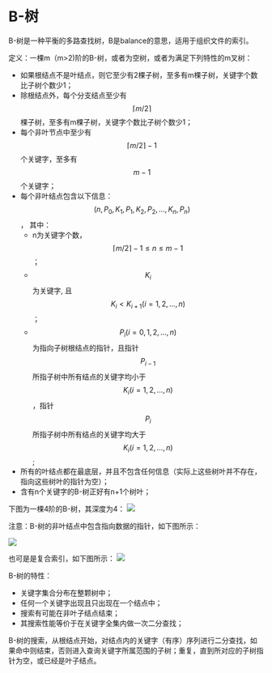 # B-树

B-树是一种平衡的多路查找树，B是balance的意思，适用于组织文件的索引。

定义：一棵m（m>2)阶的B-树，或者为空树，或者为满足下列特性的m叉树：
- 如果根结点不是叶结点，则它至少有2棵子树，至多有m棵子树，关键字个数比子树个数少1；
- 除根结点外，每个分支结点至少有$$ \lceil{m/2}\rceil $$棵子树，至多有m棵子树，关键字个数比子树个数少1；
- 每个非叶节点中至少有$$ \lceil{m/2}\rceil-1 $$个关键字，至多有$$ m-1 $$个关键字；
- 每个非叶结点包含以下信息：
$$ (n,P_0,K_1,P_1,K_2,P_2,...,K_n,P_n) $$，
其中：
  - n为关键字个数，$$ \lceil{m/2}\rceil-1 \le n \le m-1 $$；
  - $$ K_i $$为关键字, 且$$ K_i<K_{i+1} (i=1,2,\ldots,n) $$；
  - $$ P_i (i=0,1,2,\ldots,n) $$为指向子树根结点的指针，且指针$$ P_{i-1} $$所指子树中所有结点的关键字均小于$$ K_i (i=1,2,\ldots,n) $$，指针$$ P_i $$所指子树中所有结点的关键字均大于$$ K_i (i=1,2,\ldots, n) $$;
- 所有的叶结点都在最底层，并且不包含任何信息（实际上这些树叶并不存在，指向这些树叶的指针为空）；
- 含有n个关键字的B-树正好有n+1个树叶；

下图为一棵4阶的B-树，其深度为4：
![](E:\code_kata\b_tree.jpg)

注意：B-树的非叶结点中包含指向数据的指针，如下图所示：

![](E:\code_kata\b_tree2.jpg)

也可是是复合索引，如下图所示：
![](E:\code_kata\b_tree3.jpg)

B-树的特性：
- 关键字集合分布在整颗树中；
- 任何一个关键字出现且只出现在一个结点中；
- 搜索有可能在非叶子结点结束；
- 其搜索性能等价于在关键字全集内做一次二分查找；

B-树的搜索，从根结点开始，对结点内的关键字（有序）序列进行二分查找，如果命中则结束，否则进入查询关键字所属范围的子树；重复，直到所对应的子树指针为空，或已经是叶子结点。

